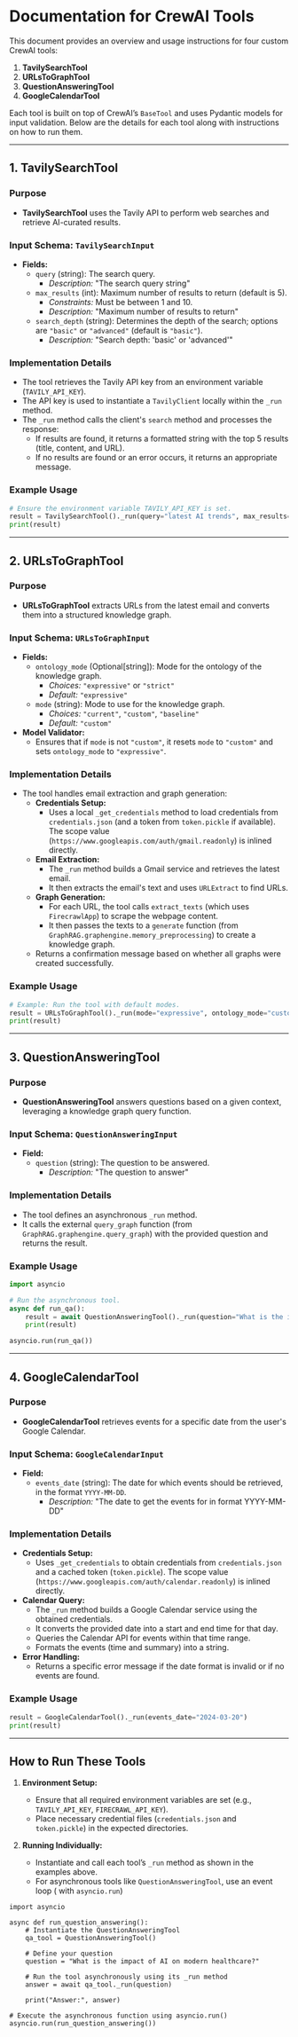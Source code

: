 
# Documentation for CrewAI Tools

This document provides an overview and usage instructions for four custom CrewAI tools:

1. **TavilySearchTool**
2. **URLsToGraphTool**
3. **QuestionAnsweringTool**
4. **GoogleCalendarTool**

Each tool is built on top of CrewAI’s `BaseTool` and uses Pydantic models for input validation. Below are the details for each tool along with instructions on how to run them.

---

## 1. TavilySearchTool

### Purpose
- **TavilySearchTool** uses the Tavily API to perform web searches and retrieve AI-curated results.

### Input Schema: `TavilySearchInput`
- **Fields:**
  - `query` (string): The search query.
    - *Description:* "The search query string"
  - `max_results` (int): Maximum number of results to return (default is 5).
    - *Constraints:* Must be between 1 and 10.
    - *Description:* "Maximum number of results to return"
  - `search_depth` (string): Determines the depth of the search; options are `"basic"` or `"advanced"` (default is `"basic"`).
    - *Description:* "Search depth: 'basic' or 'advanced'"

### Implementation Details
- The tool retrieves the Tavily API key from an environment variable (`TAVILY_API_KEY`).
- The API key is used to instantiate a `TavilyClient` locally within the `_run` method.
- The `_run` method calls the client's `search` method and processes the response:
  - If results are found, it returns a formatted string with the top 5 results (title, content, and URL).
  - If no results are found or an error occurs, it returns an appropriate message.

### Example Usage
```python
# Ensure the environment variable TAVILY_API_KEY is set.
result = TavilySearchTool()._run(query="latest AI trends", max_results=5, search_depth="basic")
print(result)
```

---

## 2. URLsToGraphTool

### Purpose
- **URLsToGraphTool** extracts URLs from the latest email and converts them into a structured knowledge graph.

### Input Schema: `URLsToGraphInput`
- **Fields:**
  - `ontology_mode` (Optional[string]): Mode for the ontology of the knowledge graph.
    - *Choices:* `"expressive"` or `"strict"`
    - *Default:* `"expressive"`
  - `mode` (string): Mode to use for the knowledge graph.
    - *Choices:* `"current"`, `"custom"`, `"baseline"`
    - *Default:* `"custom"`
- **Model Validator:**
  - Ensures that if `mode` is not `"custom"`, it resets `mode` to `"custom"` and sets `ontology_mode` to `"expressive"`.

### Implementation Details
- The tool handles email extraction and graph generation:
  - **Credentials Setup:**  
    - Uses a local `_get_credentials` method to load credentials from `credentials.json` (and a token from `token.pickle` if available). The scope value (`https://www.googleapis.com/auth/gmail.readonly`) is inlined directly.
  - **Email Extraction:**  
    - The `_run` method builds a Gmail service and retrieves the latest email.
    - It then extracts the email's text and uses `URLExtract` to find URLs.
  - **Graph Generation:**  
    - For each URL, the tool calls `extract_texts` (which uses `FirecrawlApp`) to scrape the webpage content.
    - It then passes the texts to a `generate` function (from `GraphRAG.graphengine.memory_preprocessing`) to create a knowledge graph.
  - Returns a confirmation message based on whether all graphs were created successfully.

### Example Usage
```python
# Example: Run the tool with default modes.
result = URLsToGraphTool()._run(mode="expressive", ontology_mode="custom")
print(result)
```

---

## 3. QuestionAnsweringTool

### Purpose
- **QuestionAnsweringTool** answers questions based on a given context, leveraging a knowledge graph query function.

### Input Schema: `QuestionAnsweringInput`
- **Field:**
  - `question` (string): The question to be answered.
    - *Description:* "The question to answer"

### Implementation Details
- The tool defines an asynchronous `_run` method.
- It calls the external `query_graph` function (from `GraphRAG.graphengine.query_graph`) with the provided question and returns the result.

### Example Usage
```python
import asyncio

# Run the asynchronous tool.
async def run_qa():
    result = await QuestionAnsweringTool()._run(question="What is the impact of AI on modern healthcare?")
    print(result)

asyncio.run(run_qa())
```

---

## 4. GoogleCalendarTool

### Purpose
- **GoogleCalendarTool** retrieves events for a specific date from the user's Google Calendar.

### Input Schema: `GoogleCalendarInput`
- **Field:**
  - `events_date` (string): The date for which events should be retrieved, in the format `YYYY-MM-DD`.
    - *Description:* "The date to get the events for in format YYYY-MM-DD"

### Implementation Details
- **Credentials Setup:**
  - Uses `_get_credentials` to obtain credentials from `credentials.json` and a cached token (`token.pickle`). The scope value (`https://www.googleapis.com/auth/calendar.readonly`) is inlined directly.
- **Calendar Query:**
  - The `_run` method builds a Google Calendar service using the obtained credentials.
  - It converts the provided date into a start and end time for that day.
  - Queries the Calendar API for events within that time range.
  - Formats the events (time and summary) into a string.
- **Error Handling:**
  - Returns a specific error message if the date format is invalid or if no events are found.

### Example Usage
```python
result = GoogleCalendarTool()._run(events_date="2024-03-20")
print(result)
```

---

## How to Run These Tools

1. **Environment Setup:**
   - Ensure that all required environment variables are set (e.g., `TAVILY_API_KEY`, `FIRECRAWL_API_KEY`).
   - Place necessary credential files (`credentials.json` and `token.pickle`) in the expected directories.

2. **Running Individually:**
   - Instantiate and call each tool’s `_run` method as shown in the examples above.
   - For asynchronous tools like `QuestionAnsweringTool`, use an event loop ( with `asyncio.run`)
```
import asyncio

async def run_question_answering():
    # Instantiate the QuestionAnsweringTool
    qa_tool = QuestionAnsweringTool()
    
    # Define your question
    question = "What is the impact of AI on modern healthcare?"
    
    # Run the tool asynchronously using its _run method
    answer = await qa_tool._run(question)
    
    print("Answer:", answer)

# Execute the asynchronous function using asyncio.run()
asyncio.run(run_question_answering())
```
